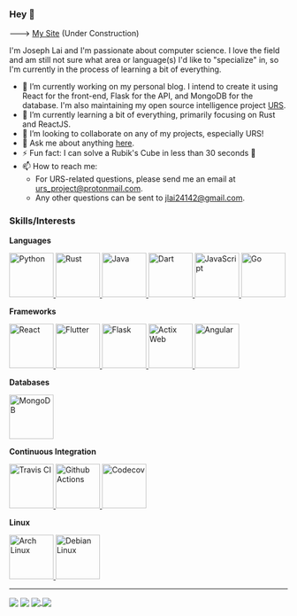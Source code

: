 ### Hey 👋

---> [My Site][My Site] (Under Construction)

I'm Joseph Lai and I'm passionate about computer science. I love the field and am still not sure what area or language(s) I'd like to "specialize" in, so I'm currently in the process of learning a bit of everything.

- 🔭 I’m currently working on my personal blog. I intend to create it using React for the front-end, Flask for the API, and MongoDB for the database. I'm also maintaining my open source intelligence project [URS][URS].
- 🌱 I’m currently learning a bit of everything, primarily focusing on Rust and ReactJS.
- 👯 I’m looking to collaborate on any of my projects, especially URS!
- 💬 Ask me about anything [here][Issues].
- ⚡ Fun fact: I can solve a Rubik's Cube in less than 30 seconds 🥴
- 📫 How to reach me:
  - For URS-related questions, please send me an email at [urs_project@protonmail.com][URS Project].
  - Any other questions can be sent to [jlai24142@gmail.com][Gmail].

### Skills/Interests

**Languages**

<a href="https://www.python.org/">
  <img
    alt="Python"
    height="80"
    width="80"
    src="https://devicons.github.io/devicon/devicon.git/icons/python/python-original.svg" />
</a>
<a href="https://www.rust-lang.org/">
  <img
    alt="Rust"
    height="80"
    width="80"
    src="https://devicons.github.io/devicon/devicon.git/icons/rust/rust-plain.svg" />
</a>
<a href="https://www.java.com/en/">
  <img
    alt="Java"
    height="80"
    width="80"
    src="https://devicons.github.io/devicon/devicon.git/icons/java/java-original.svg" />
</a>
<a href="https://dart.dev/">
  <img
    alt="Dart"
    height="80"
    width="80"
    src="https://user-images.githubusercontent.com/26507463/53453892-49908900-3a04-11e9-9dce-77ed3d694326.png" />
</a>
<a href="https://www.javascript.com/">
  <img
    alt="JavaScript"
    height="80"
    width="80"
    src="https://devicons.github.io/devicon/devicon.git/icons/javascript/javascript-original.svg" />
</a>
<a href="https://golang.org/">
  <img
    alt="Go"
    height="80"
    width="80"
    src="https://devicons.github.io/devicon/devicon.git/icons/go/go-original.svg" />
</a>

**Frameworks**

<a href="https://reactjs.org/">
  <img
    alt="React"
    height="80"
    width="80"
    src="https://devicons.github.io/devicon/devicon.git/icons/react/react-original.svg" />
</a>
<a href="https://flutter.dev/">
  <img
    alt="Flutter"
    height="80"
    width="80"
    src="https://cdn.iconscout.com/icon/free/png-512/flutter-2038877-1720090.png" />
</a>
<a href="https://flask.palletsprojects.com/en/1.1.x/">
  <img
    alt="Flask"
    height="80"
    width="80"
    src="https://www.clipartkey.com/mpngs/m/145-1450071_flask-python-logo-transparent.png" />
</a>
<a href="https://actix.rs/">
  <img
    alt="Actix Web"
    height="80"
    width="80"
    src="https://avatars0.githubusercontent.com/u/32776943?s=400&v=4" />
</a>
<a href="https://angularjs.org/">
  <img 
    alt="Angular"
    height="80"
    width="80"
    src="https://devicons.github.io/devicon/devicon.git/icons/angularjs/angularjs-original.svg" />
</a>

**Databases**

<a href="https://www.mongodb.com/">
  <img
    alt="MongoDB"
    height="80"
    width="80"
    src="https://devicons.github.io/devicon/devicon.git/icons/mongodb/mongodb-original-wordmark.svg" />
</a>

**Continuous Integration**

<a href="https://travis-ci.org/">
  <img 
    alt="Travis CI"
    height="80"
    width="80"
    src="https://travis-ci.org/images/logos/TravisCI-Mascot-1.png" />
</a>
<a href="https://github.com/features/actions">
  <img 
    alt="Github Actions"
    height="80"
    width="80"
    src="https://avatars1.githubusercontent.com/u/44036562?s=280&v=4" />
</a>
<a href="https://codecov.io/">
  <img 
    alt="Codecov"
    height="80"
    width="80"
    src="https://cdn.freebiesupply.com/logos/large/2x/codecov-logo-png-transparent.png" />
</a>
  
**Linux**

<a href="https://www.archlinux.org/">
  <img 
    alt="Arch Linux"
    height="80"
    width="80"
    src="https://upload.wikimedia.org/wikipedia/commons/thumb/a/a5/Archlinux-icon-crystal-64.svg/1200px-Archlinux-icon-crystal-64.svg.png" />
</a>
<a href="https://www.debian.org/">
  <img 
    alt="Debian Linux"
    height="80"
    width="80"
    src="https://upload.wikimedia.org/wikipedia/commons/thumb/6/66/Openlogo-debianV2.svg/1200px-Openlogo-debianV2.svg.png" />
</a>

____

<a>
  <img 
    align="center" 
    src="https://github-readme-stats.vercel.app/api/top-langs/?username=JosephLai241&theme=dark&layout=compact&count_private=true" />
</a>
<a>
  <img 
    align="center" 
    src="https://github-readme-stats.vercel.app/api?username=JosephLai241&hide=contribs&show_icons=true&theme=dark&count_private=true" />
</a>

<a href="https://www.github.com/JosephLai241/URS">
  <img align="center" src="https://github-readme-stats.vercel.app/api/pin/?username=JosephLai241&repo=URS&theme=dark" />
</a>
<a href="https://www.github.com/JosephLai241/The-Struggle">
  <img align="center" src="https://github-readme-stats.vercel.app/api/pin/?username=JosephLai241&repo=The-Struggle&theme=dark" />
</a>

<!-- PROJECT LINKS -->
[URS]: https://github.com/JosephLai241/URS
[My Site]: https://josephlai241.github.io/

<!-- REPO ISSUES LINK -->
[Issues]: https://github.com/JosephLai241/JosephLai241/issues

<!-- CONTACT LINKS -->
[Gmail]: mailto:jlai24142@gmail.com
[URS Project]: mailto:urs_project@protonmail.com
